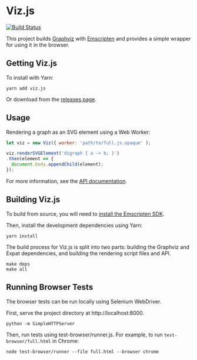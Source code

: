 # Viz.js

[![Build Status](https://travis-ci.org/mdaines/viz.js.svg?branch=master)](https://travis-ci.org/mdaines/viz.js)

This project builds [Graphviz](http://www.graphviz.org) with [Emscripten](http://kripken.github.io/emscripten-site/) and provides a simple wrapper for using it in the browser.

## Getting Viz.js

To install with Yarn:

    yarn add viz.js

Or download from the [releases page](https://github.com/mdaines/viz.js/releases).

## Usage

Rendering a graph as an SVG element using a Web Worker:

```js
let viz = new Viz({ worker: 'path/to/full.js.opaque' );

viz.renderSVGElement('digraph { a -> b; }')
.then(element => {
  document.body.appendChild(element);
});
```

For more information, see the [API documentation](https://github.com/mdaines/viz.js/wiki/API).

## Building Viz.js

To build from source, you will need to [install the Emscripten SDK](http://kripken.github.io/emscripten-site/docs/getting_started/index.html).

Then, install the development dependencies using Yarn:

    yarn install

The build process for Viz.js is split into two parts: building the Graphviz and Expat dependencies, and building the rendering script files and API.

    make deps
    make all

## Running Browser Tests

The browser tests can be run locally using Selenium WebDriver.

First, serve the project directory at http://localhost:8000.

    python -m SimpleHTTPServer
    
Then, run tests using test-browser/runner.js. For example, to run `test-browser/full.html` in Chrome:

    node test-browser/runner --file full.html --browser chrome
